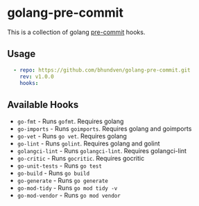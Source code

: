 # golang-pre-commit

This is a collection of golang [pre-commit](http://pre-commit.com/) hooks.
## Usage

```yaml
  - repo: https://github.com/bhundven/golang-pre-commit.git
    rev: v1.0.0
    hooks:
```

## Available Hooks

* `go-fmt` - Runs `gofmt`. Requires golang
* `go-imports` - Runs `goimports`. Requires golang and goimports
* `go-vet` - Runs `go vet`. Requires golang
* `go-lint` - Runs `golint`. Requires golang and golint
* `golangci-lint` - Runs `golangci-lint`. Requires golangci-lint
* `go-critic` - Runs `gocritic`. Requires gocritic
* `go-unit-tests` - Runs `go test`
* `go-build` - Runs `go build`
* `go-generate` - Runs `go generate`
* `go-mod-tidy` - Runs `go mod tidy -v`
* `go-mod-vendor` - Runs `go mod vendor`
